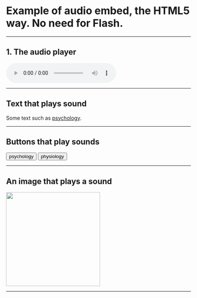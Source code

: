 <h1>Example of audio embed, the HTML5 way. No need for Flash.</h1> 
<hr>

<h2>1. The audio player</h2> 

<audio controls> 
<source src="assets/audio/FullExtract.ogg" type="audio/ogg"> 
<source src="assets/audio/FullExtract.mp3" type="audio/mpeg">
Your browser does not support the audio tag.
</audio>


<hr>
<h2>Text that plays sound</h2>
<p>Some text such as <a href="#" onClick="playSound('audio1');event.preventDefault();">psychology</a>.</p>

<hr>
<h2>Buttons that play sounds</h2>

<script> 

function playSound(soundobj) { 
let thissound=document.getElementById(soundobj); 
thissound.play();
}

</script>

<audio id="audio1"> 
<source src="assets/audio/psych.ogg" type="audio/ogg">
<source src="assets/audio/psych.mp3" type="audio/mpeg"> 
</audio> 

<audio id="audio2">
<source src="assets/audio/physiology.ogg" type="audio/ogg">
<source src="assets/audio/physiology.mp3" type="audio/mpeg"> 
</audio> 

<audio id="audio3"> 
<source src="assets/audio/rhino.ogg" type="audio/ogg"> 
<source src="assets/audio/rhino.mp3" type="audio/mpeg"> 
</audio>


<form> 
<input id="submit" type="button" value="psychology" onClick="playSound('audio1')"> 
<input id="submit" type="button" value="physiology" onClick="playSound('audio2')"> 
</form>

<hr>
<h2>An image that plays a sound</h2>
<a id="image" onClick="playSound('audio3')"><img
src="https://upload.wikimedia.org/wikipedia/commons/b/b3/Ostafrikanisches_Spitzmaulnashorn.JPG" style="width:256px;" /></a> 
<hr>
